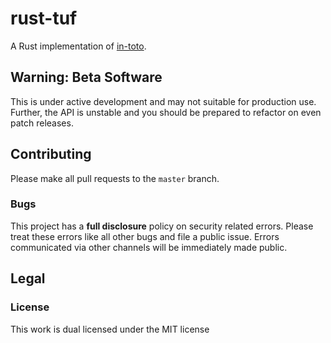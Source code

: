 # rust-tuf

A Rust implementation of [in-toto](https://in-toto.io).

## Warning: Beta Software

This is under active development and may not suitable for production use.
Further, the API is unstable and you should be prepared to refactor on even
patch releases.

## Contributing

Please make all pull requests to the `master` branch.

### Bugs

This project has a **full disclosure** policy on security related errors. Please
treat these errors like all other bugs and file a public issue. Errors communicated
via other channels will be immediately made public.

## Legal

### License

This work is dual licensed under the MIT license
